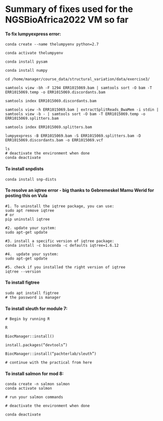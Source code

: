 # Summary of fixes used for the NGSBioAfrica2022 VM so far

#### To fix lumpyexpress error:

```
conda create --name thelumpyenv python=2.7

conda activate thelumpyenv

conda install pysam

conda install numpy

cd /home/manager/course_data/structural_variation/data/exercise3/

samtools view -bh -F 1294 ERR1015069.bam | samtools sort -O bam -T ERR1015069.temp -o ERR1015069.discordants.bam

samtools index ERR1015069.discordants.bam 

samtools view -h ERR1015069.bam | extractSplitReads_BwaMem -i stdin | samtools view -b - | samtools sort -O bam -T ERR1015069.temp -o ERR1015069.splitters.bam

samtools index ERR1015069.splitters.bam

lumpyexpress -B ERR1015069.bam -S ERR1015069.splitters.bam -D ERR1015069.discordants.bam -o ERR1015069.vcf

ls
# deactivate the environment when done
conda deactivate

```



#### To install snpdists

```
conda install snp-dists
```

#### To resolve an iqtree error - big thanks to Gebremeskel Mamu Werid for posting this on Vula
```
#1. To uninstall the iqtree package, you can use:  
sudo apt remove iqtree 
# or 
pip uninstall iqtree

#2. update your system: 
sudo apt-get update

#3. install a specific version of iqtree package: 
conda install -c bioconda -c defaults iqtree=1.6.12

#4.  update your system: 
sudo apt-get update

#5. check if you installed the right version of iqtree 
iqtree --version

```

#### To install figtree

```
sudo apt install figtree
# the password is manager
```

#### To install sleuth for module 7:
```
# Begin by running R

R

BiocManager::install()

install.packages(“devtools”)

BiocManager::install(“pachterlab/sleuth”)

# continue with the practical from here
```
#### To install salmon for mod 8:
```
conda create -n salmon salmon
conda activate salmon

# run your salmon commands

# deactivate the environment when done

conda deactivate
```
